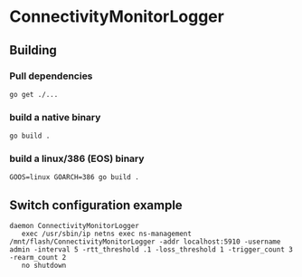 # ConnectivityMonitorLogger

## Building

### Pull dependencies

```
go get ./...
```

### build a native binary

```
go build .
```

### build a linux/386 (EOS) binary

```
GOOS=linux GOARCH=386 go build .
```

## Switch configuration example 

```
daemon ConnectivityMonitorLogger
   exec /usr/sbin/ip netns exec ns-management /mnt/flash/ConnectivityMonitorLogger -addr localhost:5910 -username admin -interval 5 -rtt_threshold .1 -loss_threshold 1 -trigger_count 3 -rearm_count 2
   no shutdown
```

